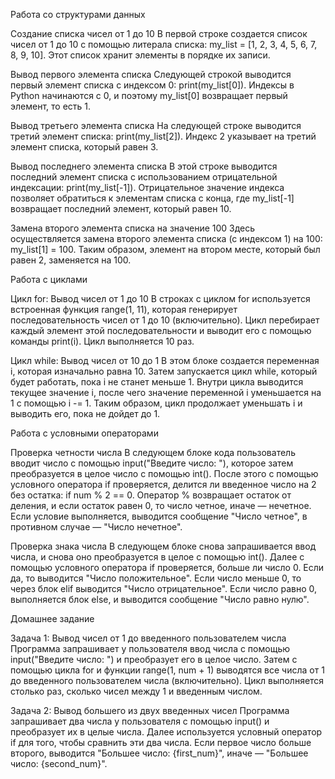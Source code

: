 Работа со структурами данных

Создание списка чисел от 1 до 10
В первой строке создается список чисел от 1 до 10 с помощью литерала списка: my_list = [1, 2, 3, 4, 5, 6, 7, 8, 9, 10]. Этот список хранит элементы в порядке их записи.

Вывод первого элемента списка
Следующей строкой выводится первый элемент списка с индексом 0: print(my_list[0]). Индексы в Python начинаются с 0, и поэтому my_list[0] возвращает первый элемент, то есть 1.

Вывод третьего элемента списка
На следующей строке выводится третий элемент списка: print(my_list[2]). Индекс 2 указывает на третий элемент списка, который равен 3.

Вывод последнего элемента списка
В этой строке выводится последний элемент списка с использованием отрицательной индексации: print(my_list[-1]). Отрицательное значение индекса позволяет обратиться к элементам списка с конца, где my_list[-1] возвращает последний элемент, который равен 10.

Замена второго элемента списка на значение 100
Здесь осуществляется замена второго элемента списка (с индексом 1) на 100: my_list[1] = 100. Таким образом, элемент на втором месте, который был равен 2, заменяется на 100.

Работа с циклами

Цикл for: Вывод чисел от 1 до 10
В строках с циклом for используется встроенная функция range(1, 11), которая генерирует последовательность чисел от 1 до 10 (включительно). Цикл перебирает каждый элемент этой последовательности и выводит его с помощью команды print(i). Цикл выполняется 10 раз.

Цикл while: Вывод чисел от 10 до 1
В этом блоке создается переменная i, которая изначально равна 10. Затем запускается цикл while, который будет работать, пока i не станет меньше 1. Внутри цикла выводится текущее значение i, после чего значение переменной i уменьшается на 1 с помощью i -= 1. Таким образом, цикл продолжает уменьшать i и выводить его, пока не дойдет до 1.

Работа с условными операторами

Проверка четности числа
В следующем блоке кода пользователь вводит число с помощью input("Введите число: "), которое затем преобразуется в целое число с помощью int(). После этого с помощью условного оператора if проверяется, делится ли введенное число на 2 без остатка: if num % 2 == 0. Оператор % возвращает остаток от деления, и если остаток равен 0, то число четное, иначе — нечетное. Если условие выполняется, выводится сообщение "Число четное", в противном случае — "Число нечетное".

Проверка знака числа
В следующем блоке снова запрашивается ввод числа, и снова оно преобразуется в целое с помощью int(). Далее с помощью условного оператора if проверяется, больше ли число 0. Если да, то выводится "Число положительное". Если число меньше 0, то через блок elif выводится "Число отрицательное". Если число равно 0, выполняется блок else, и выводится сообщение "Число равно нулю".

Домашнее задание

Задача 1: Вывод чисел от 1 до введенного пользователем числа
Программа запрашивает у пользователя ввод числа с помощью input("Введите число: ") и преобразует его в целое число. Затем с помощью цикла for и функции range(1, num + 1) выводятся все числа от 1 до введенного пользователем числа (включительно). Цикл выполняется столько раз, сколько чисел между 1 и введенным числом.

Задача 2: Вывод большего из двух введенных чисел
Программа запрашивает два числа у пользователя с помощью input() и преобразует их в целые числа. Далее используется условный оператор if для того, чтобы сравнить эти два числа. Если первое число больше второго, выводится "Большее число: {first_num}", иначе — "Большее число: {second_num}".
